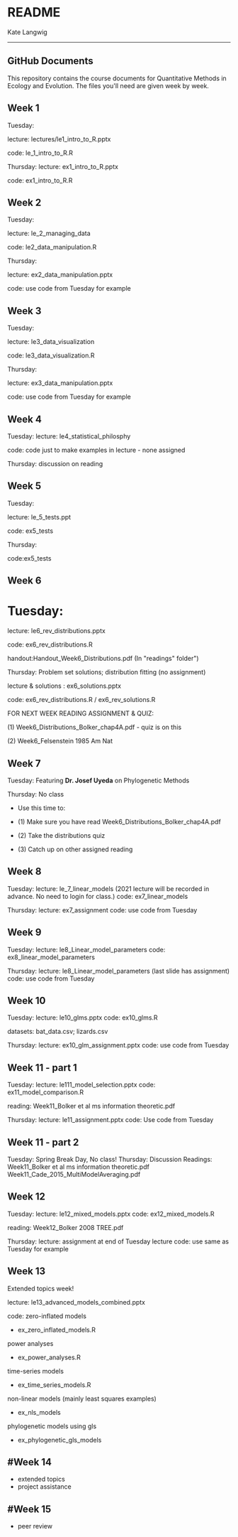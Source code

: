 README
================
Kate Langwig

------------------------------------------------------------------------

GitHub Documents
----------------

This repository contains the course documents for Quantitative Methods in Ecology and Evolution. The files you'll need are given week by week. 

Week 1
-------------------
Tuesday: 

lecture: lectures/le1_intro_to_R.pptx

code: le_1_intro_to_R.R


Thursday:
lecture: ex1_intro_to_R.pptx

code: ex1_intro_to_R.R


Week 2
-------------------
Tuesday:

lecture: le_2_managing_data

code: le2_data_manipulation.R

Thursday: 

lecture: ex2_data_manipulation.pptx

code: use code from Tuesday for example


Week 3
-------------------
Tuesday:

lecture: le3_data_visualization

code: le3_data_visualization.R

Thursday: 

lecture: ex3_data_manipulation.pptx

code: use code from Tuesday for example

Week 4
------------------
Tuesday: 
lecture: le4_statistical_philosphy

code: code just to make examples in lecture - none assigned


Thursday: discussion on reading

Week 5
--------------------
Tuesday: 

lecture: le_5_tests.ppt

code: ex5_tests

Thursday:

code:ex5_tests

Week 6
------------------------
# Tuesday:

lecture: le6_rev_distributions.pptx

code: ex6_rev_distributions.R

handout:Handout_Week6_Distributions.pdf (In "readings" folder")


Thursday: Problem set solutions; distribution fitting (no assignment)

lecture & solutions : ex6_solutions.pptx

code: ex6_rev_distributions.R / ex6_rev_solutions.R

FOR NEXT WEEK READING ASSIGNMENT & QUIZ: 

(1) Week6_Distributions_Bolker_chap4A.pdf - quiz is on this

(2) Week6_Felsenstein 1985 Am Nat

Week 7
------------------------
Tuesday: Featuring **Dr. Josef Uyeda** on Phylogenetic Methods


Thursday: No class

- Use this time to:

- (1) Make sure you have read Week6_Distributions_Bolker_chap4A.pdf

- (2) Take the distributions quiz

- (3) Catch up on other assigned reading


Week 8
---------------------
Tuesday: 
lecture: le_7_linear_models
(2021 lecture will be recorded in advance. No need to login for class.)
code: ex7_linear_models

Thursday:
lecture: ex7_assignment
code: use code from Tuesday

Week 9
----------------------
Tuesday: 
lecture: le8_Linear_model_parameters
code: ex8_linear_model_parameters

Thursday:
lecture: le8_Linear_model_parameters (last slide has assignment)
code: use code from Tuesday

Week 10
-----------------------
Tuesday:
lecture: le10_glms.pptx
code: ex10_glms.R

datasets: bat_data.csv; lizards.csv

Thursday:
lecture: ex10_glm_assignment.pptx
code: use code from Tuesday


Week 11 - part 1
-----------------------
Tuesday: 
lecture: le111_model_selection.pptx
code: ex11_model_comparison.R

reading: Week11_Bolker et al ms information theoretic.pdf

Thursday:
lecture: le11_assignment.pptx
code: Use code from Tuesday

Week 11 - part 2
-----------------------
Tuesday: Spring Break Day, No class!
Thursday: Discussion
Readings: 
Week11_Bolker et al ms information theoretic.pdf
Week11_Cade_2015_MultiModelAveraging.pdf

Week 12
------------------------
Tuesday:
lecture: le12_mixed_models.pptx
code: ex12_mixed_models.R

reading: Week12_Bolker 2008 TREE.pdf

Thursday:
lecture: assignment at end of Tuesday lecture
code: use same as Tuesday for example

Week 13
--------------------------
Extended topics week!

lecture:
le13_advanced_models_combined.pptx

code:
zero-inflated models
- ex_zero_inflated_models.R

power analyses
- ex_power_analyses.R 

time-series models
- ex_time_series_models.R

non-linear models (mainly least squares examples)
- ex_nls_models

phylogenetic models using gls
- ex_phylogenetic_gls_models

#Week 14
--------------------------
- extended topics
- project assistance


#Week 15
--------------------------
- peer review 




